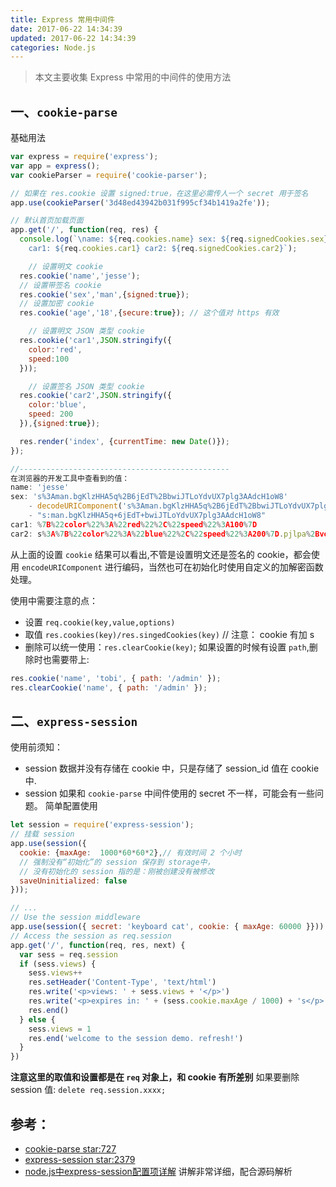 ```yaml
---
title: Express 常用中间件
date: 2017-06-22 14:34:39
updated: 2017-06-22 14:34:39
categories: Node.js
---
```

> 本文主要收集 Express 中常用的中间件的使用方法

## 一、`cookie-parse`
基础用法
```js
var express = require('express');
var app = express();
var cookieParser = require('cookie-parser');

// 如果在 res.cookie 设置 signed:true，在这里必需传人一个 secret 用于签名
app.use(cookieParser('3d48ed43942b031f995cf34b1419a2fe'));

// 默认首页加载页面
app.get('/', function(req, res) {
  console.log(`\name: ${req.cookies.name} sex: ${req.signedCookies.sex}
    car1: ${req.cookies.car1} car2: ${req.signedCookies.car2}`);

	// 设置明文 cookie
  res.cookie('name','jesse');
  // 设置带签名 cookie
  res.cookie('sex','man',{signed:true});
  // 设置加密 cookie
  res.cookie('age','18',{secure:true}); // 这个值对 https 有效

	// 设置明文 JSON 类型 cookie
  res.cookie('car1',JSON.stringify({
    color:'red',
    speed:100
  })); 

	// 设置签名 JSON 类型 cookie
  res.cookie('car2',JSON.stringify({
    color:'blue',
    speed: 200
  }),{signed:true});

  res.render('index', {currentTime: new Date()});
});

//-----------------------------------------------
在浏览器的开发工具中查看到的值：
name: 'jesse'
sex: 's%3Aman.bgKlzHHA5q%2B6jEdT%2BbwiJTLoYdvUX7plg3AAdcH1oW8'
	- decodeURIComponent('s%3Aman.bgKlzHHA5q%2B6jEdT%2BbwiJTLoYdvUX7plg3AAdcH1oW8')
	- "s:man.bgKlzHHA5q+6jEdT+bwiJTLoYdvUX7plg3AAdcH1oW8"
car1: %7B%22color%22%3A%22red%22%2C%22speed%22%3A100%7D
car2: s%3A%7B%22color%22%3A%22blue%22%2C%22speed%22%3A200%7D.pjlpa%2Bvo9Ujms2kpq5BFbsHrjZBAHGPBUc5OHeZHBIQ
```
从上面的设置 `cookie` 结果可以看出,不管是设置明文还是签名的 cookie，都会使用 `encodeURIComponent` 进行编码，当然也可在初始化时使用自定义的加解密函数处理。

使用中需要注意的点：
- 设置 `req.cookie(key,value,options)`
- 取值 `res.cookies(key)/res.singedCookies(key)` // 注意： cookie 有加 s
- 删除可以统一使用：`res.clearCookie(key)`; 如果设置的时候有设置 `path`,删除时也需要带上: 
```js
res.cookie('name', 'tobi', { path: '/admin' });
res.clearCookie('name', { path: '/admin' });
```

## 二、`express-session`
使用前须知：
- session 数据并没有存储在 cookie 中，只是存储了 session_id 值在 cookie 中.
- session 如果和 `cookie-parse` 中间件使用的 secret 不一样，可能会有一些问题。
简单配置使用
```js
let session = require('express-session');
// 挂载 session
app.use(session({
  cookie: {maxAge:  1000*60*60*2},// 有效时间 2 个小时
  // 强制没有“初始化”的 session 保存到 storage中，
  // 没有初始化的 session 指的是：刚被创建没有被修改
  saveUninitialized: false 
}));

// ...
// Use the session middleware
app.use(session({ secret: 'keyboard cat', cookie: { maxAge: 60000 }}))
// Access the session as req.session
app.get('/', function(req, res, next) {
  var sess = req.session
  if (sess.views) {
    sess.views++
    res.setHeader('Content-Type', 'text/html')
    res.write('<p>views: ' + sess.views + '</p>')
    res.write('<p>expires in: ' + (sess.cookie.maxAge / 1000) + 's</p>')
    res.end()
  } else {
    sess.views = 1
    res.end('welcome to the session demo. refresh!')
  }
})
```
**注意这里的取值和设置都是在 `req` 对象上，和 cookie 有所差别**
如果要删除 session 值: `delete req.session.xxxx;`


## 参考：
- [cookie-parse star:727](https://github.com/expressjs/cookie-parser)
- [express-session star:2379](https://github.com/expressjs/session#compatible-session-stores)
- [ node.js中express-session配置项详解](http://blog.csdn.net/liangklfang/article/details/50998959) 讲解非常详细，配合源码解析